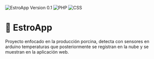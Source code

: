 ![EstroApp Version 0.1](https://img.shields.io/badge/version-0.1-brightgreen.svg)
![PHP](https://img.shields.io/badge/language-PHP-yellow.svg)
![CSS](https://img.shields.io/badge/language-CSS-green.svg)
<h1>🐷 EstroApp</h1>
<p>Proyecto enfocado en la producción porcina, detecta con sensores en arduino temperaturas que posteriormente se registran en la nube y se muestran en la aplicación web.</p>
